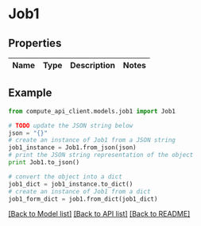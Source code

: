 # Job1



## Properties
Name | Type | Description | Notes
------------ | ------------- | ------------- | -------------

## Example

```python
from compute_api_client.models.job1 import Job1

# TODO update the JSON string below
json = "{}"
# create an instance of Job1 from a JSON string
job1_instance = Job1.from_json(json)
# print the JSON string representation of the object
print Job1.to_json()

# convert the object into a dict
job1_dict = job1_instance.to_dict()
# create an instance of Job1 from a dict
job1_form_dict = job1.from_dict(job1_dict)
```
[[Back to Model list]](../README.md#documentation-for-models) [[Back to API list]](../README.md#documentation-for-api-endpoints) [[Back to README]](../README.md)


